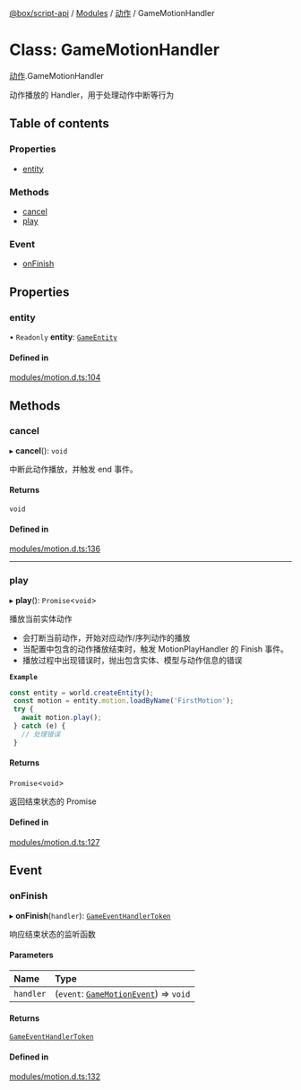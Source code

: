 [@box/script-api](../README.md) / [Modules](../modules.md) / [动作](../modules/_-1.md) / GameMotionHandler

# Class: GameMotionHandler

[动作](../modules/_-1.md).GameMotionHandler

动作播放的 Handler，用于处理动作中断等行为

## Table of contents

### Properties

- [entity](-1.GameMotionHandler.md#entity)

### Methods

- [cancel](-1.GameMotionHandler.md#cancel)
- [play](-1.GameMotionHandler.md#play)

### Event

- [onFinish](-1.GameMotionHandler.md#onfinish)

## Properties

### entity

• `Readonly` **entity**: [`GameEntity`](-2.GameEntity.md)

#### Defined in

[modules/motion.d.ts:104](https://github.com/box-engine/script-api/blob/861e99e/server/modules/motion.d.ts#L104)

## Methods

### cancel

▸ **cancel**(): `void`

中断此动作播放，并触发 end 事件。

#### Returns

`void`

#### Defined in

[modules/motion.d.ts:136](https://github.com/box-engine/script-api/blob/861e99e/server/modules/motion.d.ts#L136)

___

### play

▸ **play**(): `Promise`<`void`\>

播放当前实体动作
- 会打断当前动作，开始对应动作/序列动作的播放
- 当配置中包含的动作播放结束时，触发 MotionPlayHandler 的 Finish 事件。
- 播放过程中出现错误时，抛出包含实体、模型与动作信息的错误

**`Example`**

```ts
const entity = world.createEntity();
 const motion = entity.motion.loadByName('FirstMotion');
 try {
   await motion.play();
 } catch (e) {
   // 处理错误
 }
```

#### Returns

`Promise`<`void`\>

返回结束状态的 Promise

#### Defined in

[modules/motion.d.ts:127](https://github.com/box-engine/script-api/blob/861e99e/server/modules/motion.d.ts#L127)

## Event

### onFinish

▸ **onFinish**(`handler`): [`GameEventHandlerToken`](../interfaces/.GameEventHandlerToken.md)

响应结束状态的监听函数

#### Parameters

| Name | Type |
| :------ | :------ |
| `handler` | (`event`: [`GameMotionEvent`](../interfaces/-1.GameMotionEvent.md)) => `void` |

#### Returns

[`GameEventHandlerToken`](../interfaces/.GameEventHandlerToken.md)

#### Defined in

[modules/motion.d.ts:132](https://github.com/box-engine/script-api/blob/861e99e/server/modules/motion.d.ts#L132)
